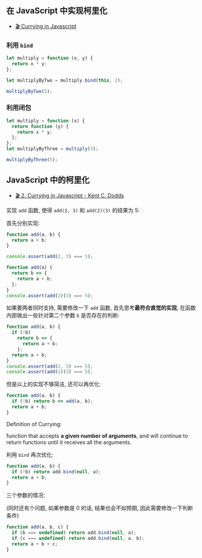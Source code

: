 ## 在 JavaScript 中实现柯里化

- [🎬 Currying in Javascript](https://www.youtube.com/watch?v=vQcCNpuaJO8)

### 利用 `bind`

```js
let multiply = function (x, y) {
  return x * y;
};

let multiplyByTwo = multiply.bind(this, 2);

multiplyByTwo(5);
```

### 利用闭包

```js
let multiply = function (x) {
  return function (y) {
    return x * y;
  };
};
let multiplyByThree = multiply(3);

multiplyByThree(5);
```

## JavaScript 中的柯里化

- [🎬 2. Currying in Javascript - Kent C. Dodds](https://www.youtube.com/watch?v=Tx-0tcEl1I0)

实现 `add` 函数, 使得 `add(2, 3)` 和 `add(2)(3)` 的结果为 5:

首先分别实现:

```js
function add(a, b) {
  return a + b;
}

console.assert(add(2, 3) === 5);
```

```js
function add(a) {
  return b => {
    return a + b;
  };
}
console.assert(add(2)(3) === 5);
```

如果要两者同时支持, 需要修改一下 `add` 函数, 首先思考**最符合直觉的实现**, 在函数内部做出一些针对第二个参数 `b` 是否存在的判断:

```js
function add(a, b) {
  if (!b)
    return b => {
      return a + b;
    };
  return a + b;
}
console.assert(add(2, 3) === 5);
console.assert(add(2)(3) === 5);
```

但是以上的实现不够简洁, 还可以再优化:

```js
function add(a, b) {
  if (!b) return b => add(a, b);
  return a + b;
}
```

Definition of Currying:

function that accepts **a given number of arguments**, and will continue to return functions until it receives all the arguments.

利用 `bind` 再次优化:

```js
function add(a, b) {
  if (!b) return add.bind(null, a);
  return a + b;
}
```

三个参数的情况:

(同时还有个问题, 如果参数是 0 的话, 结果也会不如预期, 因此需要修改一下判断条件)

```js
function add(a, b, c) {
  if (b === undefined) return add.bind(null, a);
  if (c === undefined) return add.bind(null, a, b);
  return a + b + c;
}
```
